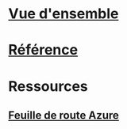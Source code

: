 

# [Vue d'ensemble](index.md)


# [Référence](http://docs.microsoft.com/dotnet/api/?term=Microsoft.Azure)


# Ressources


## [Feuille de route Azure](https://azure.microsoft.com/roadmap/)
